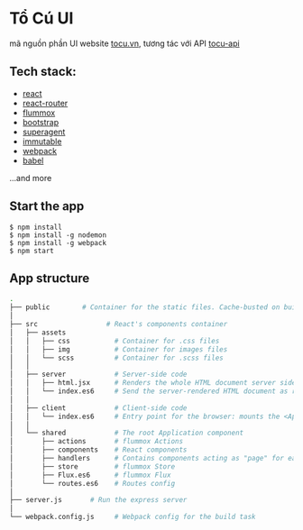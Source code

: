 # Tổ Cú UI
mã nguồn phần UI website [tocu.vn](http://tocu.vn), tương tác với API [tocu-api](https://github.com/techcomio/tocu-api)

## Tech stack:
- [react](http://facebook.github.io/react/)
- [react-router](https://github.com/rackt/react-router)
- [flummox](http://acdlite.github.io/flummox)
- [bootstrap](http://getbootstrap.com)
- [superagent](https://github.com/visionmedia/superagent)
- [immutable](https://facebook.github.io/immutable-js)
- [webpack](http://webpack.github.io)
- [babel](https://babeljs.io)

...and more

## Start the app
```
$ npm install
$ npm install -g nodemon
$ npm install -g webpack
$ npm start
```

## App structure

```bash
.
├── public        # Container for the static files. Cache-busted on build.
│
├── src     			# React's components container
│   ├── assets
│   │   ├── css           # Container for .css files
│   │   ├── img           # Container for images files
│   │   └── scss          # Container for .scss files
│   │
│   ├── server            # Server-side code
│   │   ├── html.jsx      # Renders the whole HTML document server side (via server/index.es6)
│   │   └── index.es6     # Send the server-rendered HTML document as response
│   │
│   ├── client            # Client-side code
│   │   └── index.es6     # Entry point for the browser: mounts the <App /> component on document.body.
│   │
│   └── shared            # The root Application component
│       ├── actions       # flummox Actions
│       ├── components    # React components
│       ├── handlers      # Contains components acting as "page" for each route
│       ├── store         # flummox Store
│       ├── Flux.es6      # flummox Flux
│       └── routes.es6    # Routes config
│
├── server.js       # Run the express server
│
└── webpack.config.js     # Webpack config for the build task

```
